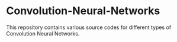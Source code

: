 # Convolution-Neural-Networks
This repository contains various source codes for different types of Convolution Neural Networks.
